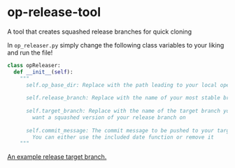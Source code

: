 # op-release-tool
A tool that creates squashed release branches for quick cloning

In `op_releaser.py` simply change the following class variables to your liking and run the file!

```python
class opReleaser:
  def __init__(self):
    """
      self.op_base_dir: Replace with the path leading to your local openpilot repository
      
      self.release_branch: Replace with the name of your most stable branch
      
      self.target_branch: Replace with the name of the target branch you
        want a squashed version of your release branch on
        
      self.commit_message: The commit message to be pushed to your target_branch.
        You can either use the included date function or remove it
    """
```

[An example release target branch.](https://github.com/ShaneSmiskol/openpilot/commits/stock_additions-release)
